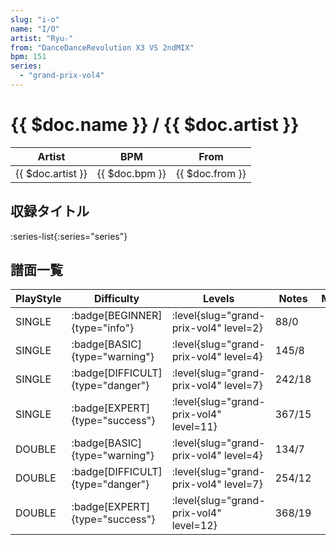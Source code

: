 ```yaml
---
slug: "i-o"
name: "I/O"
artist: "Ryu☆"
from: "DanceDanceRevolution X3 VS 2ndMIX"
bpm: 151
series:
  - "grand-prix-vol4"
---
```


# {{ $doc.name }} / {{ $doc.artist }}

|Artist|BPM|From|
|------|---|----|
|{{ $doc.artist }}|{{ $doc.bpm }}|{{ $doc.from }}|

## 収録タイトル

:series-list{:series="series"}

## 譜面一覧

|PlayStyle|Difficulty|Levels|Notes|Movie|
|---------|----------|------|-----|-----|
|SINGLE| :badge[BEGINNER]{type="info"}|<div class="field is-grouped is-grouped-multiline"> :level{slug="grand-prix-vol4" level=2}</div>|88/0||
|SINGLE| :badge[BASIC]{type="warning"}|<div class="field is-grouped is-grouped-multiline"> :level{slug="grand-prix-vol4" level=4}</div>|145/8||
|SINGLE| :badge[DIFFICULT]{type="danger"}|<div class="field is-grouped is-grouped-multiline"> :level{slug="grand-prix-vol4" level=7}</div>|242/18||
|SINGLE| :badge[EXPERT]{type="success"}|<div class="field is-grouped is-grouped-multiline"> :level{slug="grand-prix-vol4" level=11}</div>|367/15||
|DOUBLE| :badge[BASIC]{type="warning"}|<div class="field is-grouped is-grouped-multiline"> :level{slug="grand-prix-vol4" level=4}</div>|134/7||
|DOUBLE| :badge[DIFFICULT]{type="danger"}|<div class="field is-grouped is-grouped-multiline"> :level{slug="grand-prix-vol4" level=7}</div>|254/12||
|DOUBLE| :badge[EXPERT]{type="success"}|<div class="field is-grouped is-grouped-multiline"> :level{slug="grand-prix-vol4" level=12}</div>|368/19||
